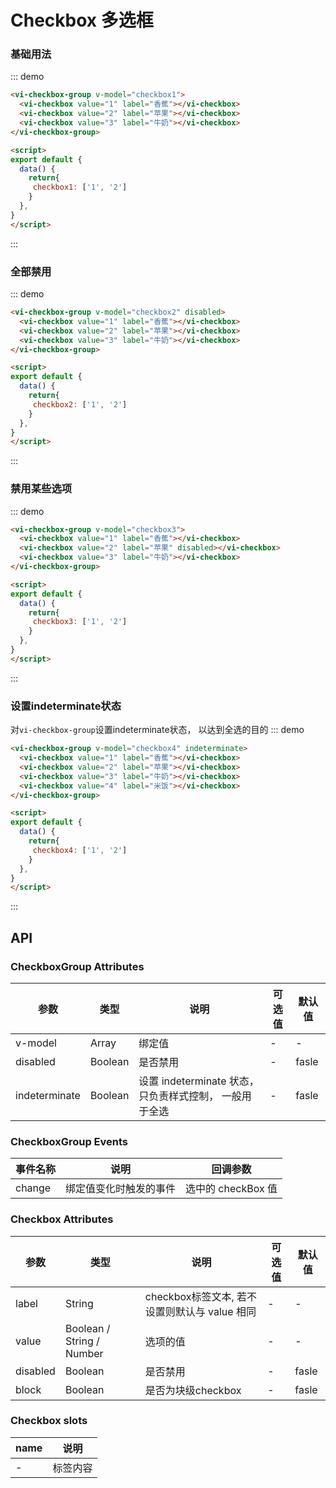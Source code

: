
<script>
export default {
  data() {
    return{
     checkbox1: ['1', '2'],
     checkbox2: ['1', '2'],
     checkbox3: ['1', '2'],
     checkbox4: ['1', '2']
    }
  },
}
</script>

# Checkbox 多选框

### 基础用法
::: demo
``` html
<vi-checkbox-group v-model="checkbox1">
  <vi-checkbox value="1" label="香蕉"></vi-checkbox>
  <vi-checkbox value="2" label="苹果"></vi-checkbox>
  <vi-checkbox value="3" label="牛奶"></vi-checkbox>
</vi-checkbox-group>

<script>
export default {
  data() {
    return{
     checkbox1: ['1', '2']
    }
  },
}
</script>
```
:::

### 全部禁用
::: demo
``` html
<vi-checkbox-group v-model="checkbox2" disabled>
  <vi-checkbox value="1" label="香蕉"></vi-checkbox>
  <vi-checkbox value="2" label="苹果"></vi-checkbox>
  <vi-checkbox value="3" label="牛奶"></vi-checkbox>
</vi-checkbox-group>

<script>
export default {
  data() {
    return{
     checkbox2: ['1', '2']
    }
  },
}
</script>
```
:::

### 禁用某些选项
::: demo
``` html
<vi-checkbox-group v-model="checkbox3">
  <vi-checkbox value="1" label="香蕉"></vi-checkbox>
  <vi-checkbox value="2" label="苹果" disabled></vi-checkbox>
  <vi-checkbox value="3" label="牛奶"></vi-checkbox>
</vi-checkbox-group>

<script>
export default {
  data() {
    return{
     checkbox3: ['1', '2']
    }
  },
}
</script>
```
:::

### 设置indeterminate状态
对```vi-checkbox-group```设置indeterminate状态， 以达到全选的目的
::: demo
``` html
<vi-checkbox-group v-model="checkbox4" indeterminate>
  <vi-checkbox value="1" label="香蕉"></vi-checkbox>
  <vi-checkbox value="2" label="苹果"></vi-checkbox>
  <vi-checkbox value="3" label="牛奶"></vi-checkbox>
  <vi-checkbox value="4" label="米饭"></vi-checkbox>
</vi-checkbox-group>

<script>
export default {
  data() {
    return{
     checkbox4: ['1', '2']
    }
  },
}
</script>
```
:::

## API

### CheckboxGroup Attributes

|参数|类型|说明|可选值|默认值|
|-|-|-|-|-|
|v-model|Array|绑定值|-|-|
|disabled|Boolean|是否禁用|-|fasle|
|indeterminate|Boolean|设置 indeterminate 状态，只负责样式控制， 一般用于全选|-|fasle|

### CheckboxGroup Events
|事件名称|说明|回调参数|
|-|-|-|
|change|绑定值变化时触发的事件|选中的 checkBox 值|

### Checkbox Attributes
|参数|类型|说明|可选值|默认值|
|-|-|-|-|-|
|label|String|checkbox标签文本, 若不设置则默认与 value 相同|-|-|
|value|Boolean / String / Number|选项的值|-|-|
|disabled|Boolean|是否禁用|-|fasle|
|block|Boolean|是否为块级checkbox|-|fasle|

### Checkbox slots
|name | 说明|
|-|-|
|-|标签内容|